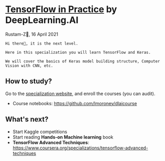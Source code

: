 # [TensorFlow in Practice](https://www.coursera.org/professional-certificates/tensorflow-in-practice) by DeepLearning.AI

Rustam-Z🚀, 16 April 2021

    Hi there👋, it is the next level. 

    Here in this specialization you will learn TensorFlow and Keras. 

    We will cover the basics of Keras model building structure, Computer Vision with CNN, etc.

## How to study?
Go to the [specialization website](https://www.coursera.org/professional-certificates/tensorflow-in-practice), and enroll the courses (you can audit).
- Course notebooks: https://github.com/lmoroney/dlaicourse 

## What's next?
- Start Kaggle competitions
- Start reading **Hands-on Machine learning** book
- **TensorFlow Advanced Techniques**: https://www.coursera.org/specializations/tensorflow-advanced-techniques